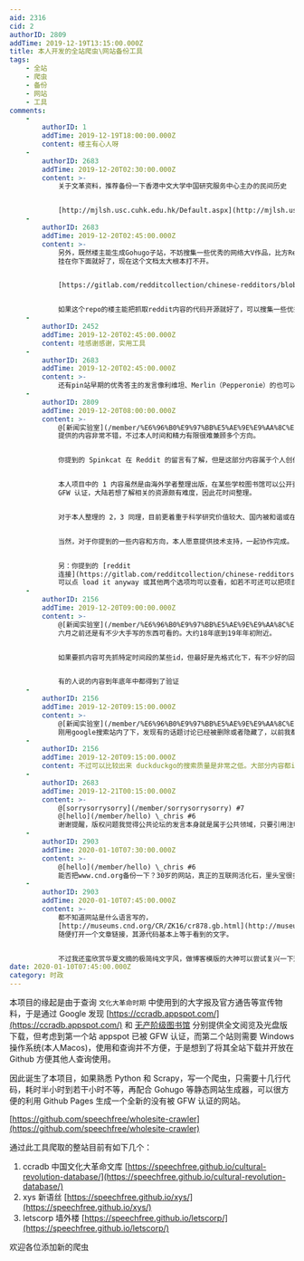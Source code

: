 ```yaml
---
aid: 2316
cid: 2
authorID: 2809
addTime: 2019-12-19T13:15:00.000Z
title: 本人开发的全站爬虫\网站备份工具
tags:
    - 全站
    - 爬虫
    - 备份
    - 网站
    - 工具
comments:
    -
        authorID: 1
        addTime: 2019-12-19T18:00:00.000Z
        content: 楼主有心人呀
    -
        authorID: 2683
        addTime: 2019-12-20T02:30:00.000Z
        content: >-
            关于文革资料，推荐备份一下香港中文大学中国研究服务中心主办的民间历史


            [http://mjlsh.usc.cuhk.edu.hk/Default.aspx](http://mjlsh.usc.cuhk.edu.hk/Default.aspx)
    -
        authorID: 2683
        addTime: 2019-12-20T02:45:00.000Z
        content: >-
            另外，既然楼主能生成Gohugo子站，不妨搜集一些优秀的网络大V作品，比方Reddit/u/Spinkcat的发言很不错，如果能把下面的文档按主题切分成文章，做一个/CNRedditors
            挂在你下面就好了，现在这个文档太大根本打不开。


            [https://gitlab.com/redditcollection/chinese-redditors/blob/master/Spinkcat\_comments.md](https://gitlab.com/redditcollection/chinese-redditors/blob/master/Spinkcat_comments.md)


            如果这个repo的楼主能把抓取reddit内容的代码开源就好了，可以搜集一些优秀的答主
    -
        authorID: 2452
        addTime: 2019-12-20T02:45:00.000Z
        content: 哇感谢感谢，实用工具
    -
        authorID: 2683
        addTime: 2019-12-20T02:45:00.000Z
        content: >-
            还有pin站早期的优秀答主的发言像利维坦、Merlin（Pepperonie）的也可以搜集一些，直接从它的公开的数据库里面提取即可。总觉得有些优秀答主现在散了挺可惜的，想搜集起来做个档案。Spinkcat一直在产出内容，非常赏心悦目。
    -
        authorID: 2809
        addTime: 2019-12-20T08:00:00.000Z
        content: >-
            @[新闻实验室](/member/%E6%96%B0%E9%97%BB%E5%AE%9E%E9%AA%8C%E5%AE%A4) #5
            提供的内容非常不错，不过本人时间和精力有限很难兼顾多个方向。


            你提到的 Spinkcat 在 Reddit 的留言有了解，但是这部分内容属于个人创作，需要向对方申请版权。


            本人项目中的 1 内容虽然是由海外学者整理出版，在某些学校图书馆可以公开查阅，但本人认为其设计的事件对中国影响非常之大，且若干在线资源被
            GFW 认证，大陆若想了解相关的资源颇有难度，因此花时间整理。


            对于本人整理的 2，3 同理，目前更着重于科学研究价值较大、国内被和谐或在国内不易访问的内容。


            当然，对于你提到的一些内容和方向，本人愿意提供技术支持，一起协作完成。


            另：你提到的 [reddit
            连接](https://gitlab.com/redditcollection/chinese-redditors/blob/master/Spinkcat_comments.md?expanded=true&viewer=rich)
            可以点 load it anyway 或其他两个选项均可以查看，如若不可还可以把项目 clone 到本地查看。
    -
        authorID: 2156
        addTime: 2019-12-20T09:00:00.000Z
        content: >-
            @[新闻实验室](/member/%E6%96%B0%E9%97%BB%E5%AE%9E%E9%AA%8C%E5%AE%A4) #5
            六月之前还是有不少大手写的东西可看的。大约18年底到19年年初附近。


            如果要抓内容可先抓特定时间段的某些id，但最好是先格式化下，有不少好的回答都淹没在很多普通问题下，而且也不是我们认证过的那些id，很多都是匿名的。


            有的人说的内容到年底年中都得到了验证
    -
        authorID: 2156
        addTime: 2019-12-20T09:15:00.000Z
        content: >-
            @[新闻实验室](/member/%E6%96%B0%E9%97%BB%E5%AE%9E%E9%AA%8C%E5%AE%A4) #5
            刚用google搜索站内了下，发现有的话题讨论已经被删除或者隐藏了，以前我都是截图保存有用或有意思的回答的，现在看，真正包含信息量的讨论还真的不能人多，人一多说真话的人就会走。
    -
        authorID: 2156
        addTime: 2019-12-20T09:15:00.000Z
        content: 不过可以比较出来 duckduckgo的搜索质量是非常之低。大部分内容都index不到。
    -
        authorID: 2683
        addTime: 2019-12-21T00:15:00.000Z
        content: >-
            @[sorrysorrysorry](/member/sorrysorrysorry) #7
            @[hello](/member/hello) \_chris #6
            谢谢提醒，版权问题我觉得公共论坛的发言本身就是属于公共领域，只要引用注明出处和ID应该问题不大，版权还是原作者的，没有授权的话跟CDT差不多，虽然然CDT也常被人吐嘈。
    -
        authorID: 2903
        addTime: 2020-01-10T07:30:00.000Z
        content: >-
            @[hello](/member/hello) \_chris #6
            能否把www.cnd.org备份一下？30岁的网站，真正的互联网活化石，里头宝很多，但网站安全性实在糟心。
    -
        authorID: 2903
        addTime: 2020-01-10T07:45:00.000Z
        content: >-
            都不知道网站是什么语言写的，
            [http://museums.cnd.org/CR/ZK16/cr878.gb.html](http://museums.cnd.org/CR/ZK16/cr878.gb.html)
            随便打开一个文章链接，其源代码基本上等于看到的文字。


            不过我还蛮欣赏华夏文摘的极简纯文字风，做博客模版的大神可以尝试复兴一下这种风格
date: 2020-01-10T07:45:00.000Z
category: 时政
---
```


本项目的缘起是由于查询 `文化大革命时期` 中使用到的大字报及官方通告等宣传物料，于是通过 Google 发现 [https://ccradb.appspot.com/](https://ccradb.appspot.com/) 和 [无产阶级图书馆](https://library.proletarian.me/download.php?book=%E4%B8%AD%E5%9B%BD%E6%96%87%E5%8C%96%E5%A4%A7%E9%9D%A9%E5%91%BD%E6%96%87%E5%BA%93&link=books%2F58eebcc7f061d4789fb2757c1c9b964e.zip) 分别提供全文阅览及光盘版下载，但考虑到第一个站 appspot 已被 GFW 认证，而第二个站则需要 Windows 操作系统(本人Macos)，使用和查询并不方便，于是想到了将其全站下载并开放在 Github 方便其他人查询使用。

因此诞生了本项目，如果熟悉 Python 和 Scrapy，写一个爬虫，只需要十几行代码，耗时半小时到若干小时不等，再配合 Gohugo 等静态网站生成器，可以很方便的利用 Github Pages 生成一个全新的没有被 GFW 认证的网站。

[https://github.com/speechfree/wholesite-crawler](https://github.com/speechfree/wholesite-crawler)

通过此工具爬取的整站目前有如下几个：

1.  ccradb 中国文化大革命文库 [https://speechfree.github.io/cultural-revolution-database/](https://speechfree.github.io/cultural-revolution-database/)
2.  xys 新语丝 [https://speechfree.github.io/xys/](https://speechfree.github.io/xys/)
3.  letscorp 墙外楼 [https://speechfree.github.io/letscorp/](https://speechfree.github.io/letscorp/)

欢迎各位添加新的爬虫
